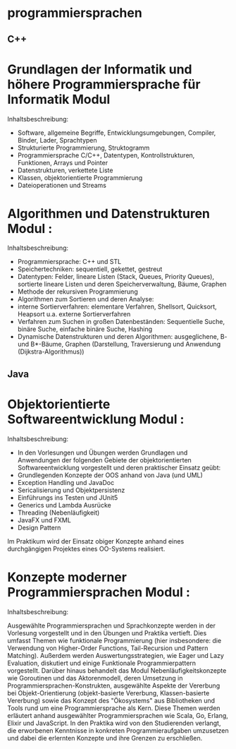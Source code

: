 # programmiersprachen

## C++
# Grundlagen der Informatik und höhere Programmiersprache für Informatik Modul 
Inhaltsbeschreibung:
+ Software, allgemeine Begriffe, Entwicklungsumgebungen, Compiler, Binder, Lader, Sprachtypen
+ Strukturierte Programmierung, Struktogramm
+ Programmiersprache C/C++, Datentypen, Kontrollstrukturen, Funktionen, Arrays und Pointer
+ Datenstrukturen, verkettete Liste
+ Klassen, objektorientierte Programmierung
+ Dateioperationen und Streams

# Algorithmen und Datenstrukturen Modul : 
Inhaltsbeschreibung:
+ Programmiersprache: C++ und STL
+ Speichertechniken: sequentiell, gekettet, gestreut
+ Datentypen: Felder, lineare Listen (Stack, Queues, Priority Queues), sortierte lineare Listen und deren Speicherverwaltung, Bäume, Graphen
+ Methode der rekursiven Programmierung
+ Algorithmen zum Sortieren und deren Analyse:
+ interne Sortierverfahren:
  elementare Verfahren, Shellsort, Quicksort, Heapsort u.a.
  externe Sortierverfahren
+ Verfahren zum Suchen in großen Datenbeständen:
 Sequentielle Suche, binäre Suche, einfache binäre Suche, Hashing
+ Dynamische Datenstrukturen und deren Algorithmen:
 ausgeglichene, B- und B*-Bäume, Graphen (Darstellung, Traversierung und Anwendung (Dijkstra-Algorithmus))

## Java
# Objektorientierte Softwareentwicklung Modul : 
Inhaltsbeschreibung:
+ In den Vorlesungen und Übungen werden Grundlagen und Anwendungen der folgenden Gebiete der objektorientierten Softwareentwicklung vorgestellt und deren praktischer Einsatz geübt:
+ Grundlegenden Konzepte der OOS anhand von Java (und UML)
+ Exception Handling und JavaDoc
+ Sericalisierung und Objektpersistenz
+ Einführungs ins Testen und JUnit5
+ Generics und Lambda Ausrücke
+ Threading (Nebenläufigkeit)
+ JavaFX und FXML
+ Design Pattern

Im Praktikum wird der Einsatz obiger Konzepte anhand eines durchgängigen Projektes eines OO-Systems realisiert.

# Konzepte moderner Programmiersprachen Modul :

Inhaltsbeschreibung:

Ausgewählte Programmiersprachen und Sprachkonzepte werden in der Vorlesung vorgestellt und in den Übungen und Praktika vertieft.
Dies umfasst Themen wie funktionale Programmierung (hier insbesondere: die Verwendung von Higher-Order Functions, Tail-Recursion und Pattern Matching). Außerdem werden Auswertungsstrategien, wie Eager und Lazy Evaluation, diskutiert und einige Funktionale Programmierpattern vorgestellt. Darüber hinaus behandelt das Modul Nebenläufigkeitskonzepte wie Goroutinen und das Aktorenmodell, deren Umsetzung in Programmiersprachen-Konstrukten, ausgewählte Aspekte der Vererbung bei Objekt-Orientierung (objekt-basierte Vererbung, Klassen-basierte Vererbung) sowie das Konzept des "Ökosystems" aus Bibliotheken und Tools rund um eine Programmiersprache als Kern.
Diese Themen werden erläutert anhand ausgewählter Programmiersprachen wie Scala, Go, Erlang, Elixir und JavaScript.
In den Praktika wird von den Studierenden verlangt, die erworbenen Kenntnisse in konkreten Programmieraufgaben umzusetzen und dabei die erlernten Konzepte und ihre Grenzen zu erschließen.
